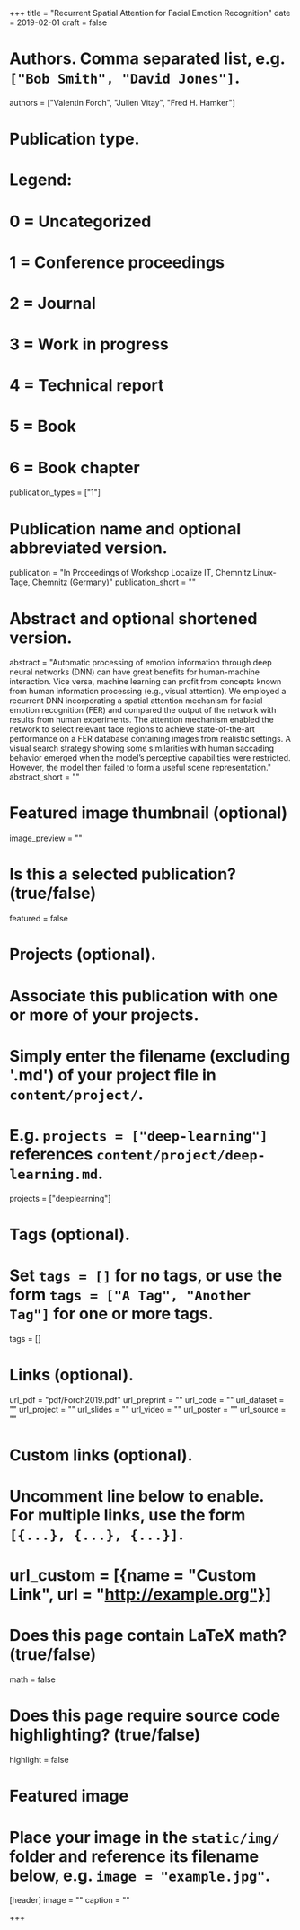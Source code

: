 +++
title = "Recurrent Spatial Attention for Facial Emotion Recognition"
date = 2019-02-01
draft = false

# Authors. Comma separated list, e.g. `["Bob Smith", "David Jones"]`.
authors = ["Valentin Forch", "Julien Vitay", "Fred H. Hamker"]

# Publication type.
# Legend:
# 0 = Uncategorized
# 1 = Conference proceedings
# 2 = Journal
# 3 = Work in progress
# 4 = Technical report
# 5 = Book
# 6 = Book chapter
publication_types = ["1"]

# Publication name and optional abbreviated version.
publication = "In Proceedings of Workshop Localize IT, Chemnitz Linux-Tage, Chemnitz (Germany)"
publication_short = ""

# Abstract and optional shortened version.
abstract = "Automatic processing of emotion information through deep neural networks (DNN) can have great benefits for human-machine interaction. Vice versa, machine learning can profit from concepts known from human information processing (e.g., visual attention). We employed a recurrent DNN incorporating a spatial attention mechanism for facial emotion recognition (FER) and compared the output of the network with results from human experiments. The attention mechanism enabled the network to select relevant face regions to achieve state-of-the-art performance on a FER database containing images from realistic settings. A visual search strategy showing some similarities with human saccading behavior emerged when the model’s perceptive capabilities were restricted. However, the model then failed to form a useful scene representation."
abstract_short = ""

# Featured image thumbnail (optional)
image_preview = ""

# Is this a selected publication? (true/false)
featured = false

# Projects (optional).
#   Associate this publication with one or more of your projects.
#   Simply enter the filename (excluding '.md') of your project file in `content/project/`.
#   E.g. `projects = ["deep-learning"]` references `content/project/deep-learning.md`.
projects = ["deeplearning"]

# Tags (optional).
#   Set `tags = []` for no tags, or use the form `tags = ["A Tag", "Another Tag"]` for one or more tags.
tags = []

# Links (optional).
url_pdf = "pdf/Forch2019.pdf"
url_preprint = ""
url_code = ""
url_dataset = ""
url_project = ""
url_slides = ""
url_video = ""
url_poster = ""
url_source = ""

# Custom links (optional).
#   Uncomment line below to enable. For multiple links, use the form `[{...}, {...}, {...}]`.
# url_custom = [{name = "Custom Link", url = "http://example.org"}]

# Does this page contain LaTeX math? (true/false)
math = false

# Does this page require source code highlighting? (true/false)
highlight = false

# Featured image
# Place your image in the `static/img/` folder and reference its filename below, e.g. `image = "example.jpg"`.
[header]
image = ""
caption = ""

+++
